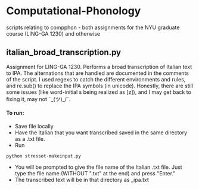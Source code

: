 # Computational-Phonology
scripts relating to compphon - both assignments for the NYU graduate course (LING-GA 1230) and otherwise

## italian_broad_transcription.py
Assignment for LING-GA 1230. Performs a broad transcription of Italian text to IPA. The alternations that are handled are documented in the comments of the script. I used regexs to catch the different environments and rules, and re.sub() to replace the IPA symbols (in unicode). Honestly, there are still some issues (like word-initial s being realized as [z]), and I may get back to fixing it, may not ¯\_(ツ)_/¯. 

#### To run:
* Save file locally
* Have the Italian that you want transcribed saved in the same directory as a .txt file. 
* Run 
```
python stressot-makeinput.py
```
* You will be prompted to give the file name of the Italian .txt file. Just type the file name (WITHOUT ".txt" at the end) and press "Enter."
* The transcribed text will be in that directory as <filename>_ipa.txt
